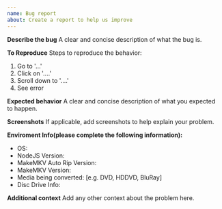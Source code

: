 ```yaml
---
name: Bug report
about: Create a report to help us improve
---
```


**Describe the bug**
A clear and concise description of what the bug is.

**To Reproduce**
Steps to reproduce the behavior:

1. Go to '...'
2. Click on '....'
3. Scroll down to '....'
4. See error

**Expected behavior**
A clear and concise description of what you expected to happen.

**Screenshots**
If applicable, add screenshots to help explain your problem.

**Enviroment Info(please complete the following information):**

- OS:
- NodeJS Version:
- MakeMKV Auto Rip Version:
- MakeMKV Version:
- Media being converted: [e.g. DVD, HDDVD, BluRay]
- Disc Drive Info:

**Additional context**
Add any other context about the problem here.
